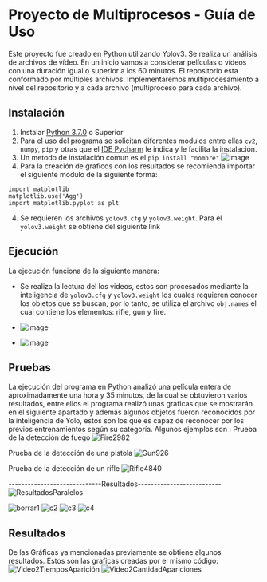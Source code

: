 # Proyecto de Multiprocesos   -  Guía de Uso
Este proyecto fue creado en Python utilizando Yolov3.
Se realiza un análisis de archivos de vídeo. En un inicio vamos a considerar películas o vídeos con una duración igual o superior a los 60 minutos. El repositorio esta conformado por múltiples archivos. Implementaremos multiprocesamiento a nivel del repositorio y a cada archivo (multiproceso para cada archivo).



## Instalación
1. Instalar [Python 3.7.0](https://www.python.org/downloads/release/python-370/) o Superior
2. Para el uso del programa se solicitan diferentes modulos entre ellas `cv2`, `numpy`, `pip` y otras que el [IDE Pycharm](https://www.jetbrains.com/es-es/pycharm/download/#section=windows) le indica y le facilita la instalación.
3. Un metodo de instalación comun es el `pip install "nombre"`
 ![image](https://user-images.githubusercontent.com/38516078/137266603-be925b19-62c4-4d0c-9248-d79e8f6bedf2.png)
4. Para la creación de graficos con los resultados se recomienda importar el siguiente modulo de la siguiente forma: 
```plain
import matplotlib
matplotlib.use('Agg')
import matplotlib.pyplot as plt

```


4. Se requieren los archivos `yolov3.cfg` y `yolov3.weight`. Para el `yolov3.weight` se obtiene del siguiente link 

## Ejecución
La ejecución funciona de la siguiente manera:

* Se realiza la lectura del los videos, estos son procesados mediante la inteligencia de `yolov3.cfg` y `yolov3.weight` los cuales requieren conocer los objetos que se buscan, por lo tanto, se utiliza el archivo  `obj.names` el cual contiene los elementos: rifle, gun y fire.

* ![image](https://user-images.githubusercontent.com/38516078/137435172-512d5410-753a-4e32-a8c2-2b83f1884231.png)
* ![image](https://habrastorage.org/webt/cl/rf/_j/clrf_jqzkt1qfszivfchhxkujv4.png )


## Pruebas
La ejecución del programa en Python analizó una película entera de aproximadamente una hora y 35 minutos, de la cual se obtuvieron varios resultados, entre ellos el programa realizó unas graficas que se mostrarán en el siguiente apartado y además algunos objetos fueron reconocidos por la inteligencia de Yolo, estos son los que es capaz de reconocer por los previos entrenamientos según su categoría.
Algunos ejemplos son : 
Prueba de la detección de fuego 
![Fire2982](https://user-images.githubusercontent.com/47863265/137429292-f8f34273-d851-4311-b665-2b4946b46410.png)

Prueba de la detección de una pistola
![Gun926](https://user-images.githubusercontent.com/47863265/137429409-84fcbc37-5cf7-4a28-a629-3504b0b6d6ef.png)

Prueba de la detección de un rifle
![Rifle4840](https://user-images.githubusercontent.com/47863265/137429452-7c562934-16f5-4c54-9aef-40343404d15e.png)

-----------------------------Resultados--------------------------
![ResultadosParalelos](https://user-images.githubusercontent.com/38516078/138137247-9ffe53ab-94fe-48f1-a36d-4cedb0bdc8b1.PNG)


![borrar1](https://user-images.githubusercontent.com/38516078/138139587-98d9f959-7180-4424-ae2f-ee30eeecc6ac.png)
![c2](https://user-images.githubusercontent.com/38516078/138140353-15af031d-2b70-4f0a-8bed-a49ff5ed68ed.jpg)
![c3](https://user-images.githubusercontent.com/38516078/138141040-68226244-2d20-4249-8778-763920917709.png)
![c4](https://user-images.githubusercontent.com/38516078/138144551-5310b2a9-6684-4365-9779-3c33a0ebc108.png)




## Resultados
De las Gráficas ya mencionadas previamente se obtiene algunos resultados.
Estos son las graficas creadas por el mismo código:  
![Video2TiemposAparición](https://user-images.githubusercontent.com/47863265/137416102-abf55165-8d42-4b3a-b7e3-aafc34d73ed8.png)
![Video2CantidadApariciones](https://user-images.githubusercontent.com/47863265/137416112-38090e76-bb5c-4c7e-a9c9-e77943debfd6.png)

